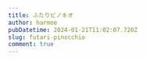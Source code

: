 ```yaml
---
title: ふたりピノキオ
author: harmoe
pubDatetime: 2024-01-21T11:02:07.720Z
slug: futari-pinocchio
comment: true
---
```

